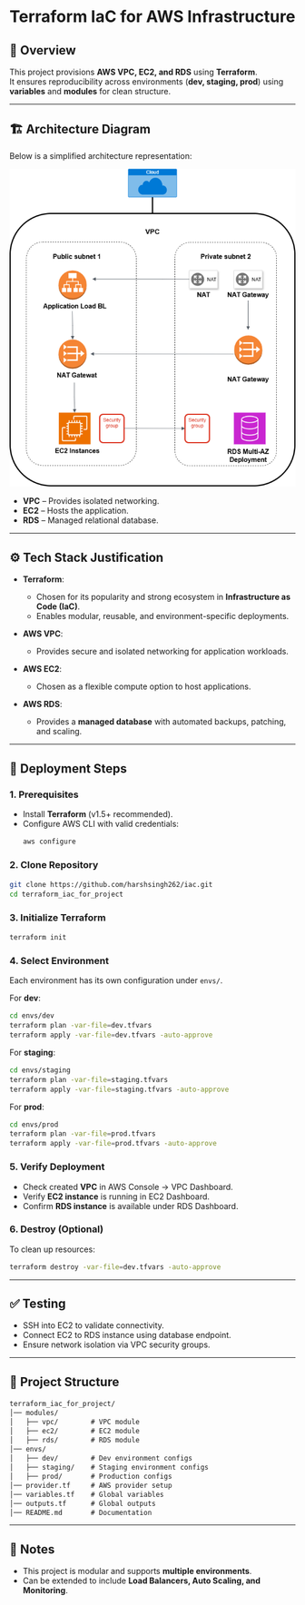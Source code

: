 # Terraform IaC for AWS Infrastructure

## 📌 Overview
This project provisions **AWS VPC, EC2, and RDS** using **Terraform**.  
It ensures reproducibility across environments (**dev, staging, prod**) using **variables** and **modules** for clean structure.

---

## 🏗️ Architecture Diagram
Below is a simplified architecture representation:

![AWS Architecture](/aws_architecture1.png)

- **VPC** – Provides isolated networking.  
- **EC2** – Hosts the application.  
- **RDS** – Managed relational database.  

---

## ⚙️ Tech Stack Justification

- **Terraform**:  
  - Chosen for its popularity and strong ecosystem in **Infrastructure as Code (IaC)**.  
  - Enables modular, reusable, and environment-specific deployments.  

- **AWS VPC**:  
  - Provides secure and isolated networking for application workloads.  

- **AWS EC2**:  
  - Chosen as a flexible compute option to host applications.  

- **AWS RDS**:  
  - Provides a **managed database** with automated backups, patching, and scaling.  

---

## 🚀 Deployment Steps

### 1. Prerequisites
- Install **Terraform** (v1.5+ recommended).  
- Configure AWS CLI with valid credentials:  
  ```bash
  aws configure
  ```

### 2. Clone Repository
```bash
git clone https://github.com/harshsingh262/iac.git
cd terraform_iac_for_project
```

### 3. Initialize Terraform
```bash
terraform init
```

### 4. Select Environment
Each environment has its own configuration under `envs/`.

For **dev**:
```bash
cd envs/dev
terraform plan -var-file=dev.tfvars
terraform apply -var-file=dev.tfvars -auto-approve
```

For **staging**:
```bash
cd envs/staging
terraform plan -var-file=staging.tfvars
terraform apply -var-file=staging.tfvars -auto-approve
```

For **prod**:
```bash
cd envs/prod
terraform plan -var-file=prod.tfvars
terraform apply -var-file=prod.tfvars -auto-approve
```

### 5. Verify Deployment
- Check created **VPC** in AWS Console → VPC Dashboard.  
- Verify **EC2 instance** is running in EC2 Dashboard.  
- Confirm **RDS instance** is available under RDS Dashboard.  

### 6. Destroy (Optional)
To clean up resources:
```bash
terraform destroy -var-file=dev.tfvars -auto-approve
```

---

## ✅ Testing
- SSH into EC2 to validate connectivity.  
- Connect EC2 to RDS instance using database endpoint.  
- Ensure network isolation via VPC security groups.  

---

## 📂 Project Structure
```
terraform_iac_for_project/
│── modules/
│   ├── vpc/        # VPC module
│   ├── ec2/        # EC2 module
│   ├── rds/        # RDS module
│── envs/
│   ├── dev/        # Dev environment configs
│   ├── staging/    # Staging environment configs
│   ├── prod/       # Production configs
│── provider.tf     # AWS provider setup
│── variables.tf    # Global variables
│── outputs.tf      # Global outputs
│── README.md       # Documentation
```

---

## 🌟 Notes
- This project is modular and supports **multiple environments**.  
- Can be extended to include **Load Balancers, Auto Scaling, and Monitoring**.  

